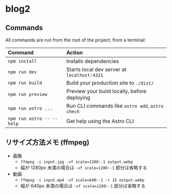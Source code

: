 # blog2

## Commands

All commands are run from the root of the project, from a terminal:

| Command                   | Action                                           |
| :------------------------ | :----------------------------------------------- |
| `npm install`             | Installs dependencies                            |
| `npm run dev`             | Starts local dev server at `localhost:4321`      |
| `npm run build`           | Build your production site to `./dist/`          |
| `npm run preview`         | Preview your build locally, before deploying     |
| `npm run astro ...`       | Run CLI commands like `astro add`, `astro check` |
| `npm run astro -- --help` | Get help using the Astro CLI                     |

## リサイズ方法メモ (ffmpeg)

- 画像
    - `ffmpeg -i input.jpg -vf scale=1280:-1 output.webp`
    - 幅が 1280px 未満の場合は `-vf scale=1280:-1` 部分は省略する
- 動画
    - `ffmpeg -i input.mp4 -vf scale=640:-1 -r 15 output.webp`
    - 幅が 640px 未満の場合は `-vf scale=1280:-1` 部分は省略する
